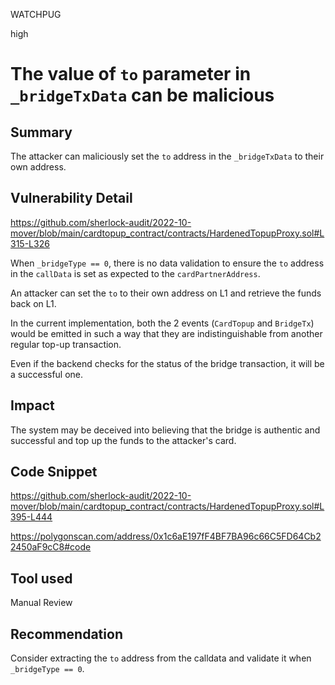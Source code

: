 WATCHPUG

high

# The value of `to` parameter in `_bridgeTxData` can be malicious

## Summary

The attacker can maliciously set the `to` address in the `_bridgeTxData` to their own address.

## Vulnerability Detail

https://github.com/sherlock-audit/2022-10-mover/blob/main/cardtopup_contract/contracts/HardenedTopupProxy.sol#L315-L326

When `_bridgeType == 0`, there is no data validation to ensure the `to` address in the `callData` is set as expected to the `cardPartnerAddress`.

An attacker can set the `to` to their own address on L1 and retrieve the funds back on L1.

In the current implementation, both the 2 events (`CardTopup` and `BridgeTx`) would be emitted in such a way that they are indistinguishable from another regular top-up transaction.

Even if the backend checks for the status of the bridge transaction, it will be a successful one.

## Impact

The system may be deceived into believing that the bridge is authentic and successful and top up the funds to the attacker's card.

## Code Snippet

https://github.com/sherlock-audit/2022-10-mover/blob/main/cardtopup_contract/contracts/HardenedTopupProxy.sol#L395-L444

https://polygonscan.com/address/0x1c6aE197fF4BF7BA96c66C5FD64Cb22450aF9cC8#code

## Tool used

Manual Review

## Recommendation

Consider extracting the `to` address from the calldata and validate it when `_bridgeType == 0`.